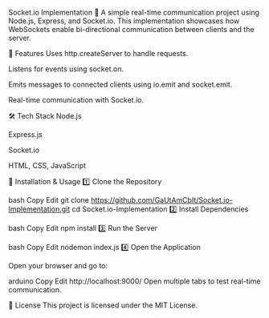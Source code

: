 Socket.io Implementation 🚀
A simple real-time communication project using Node.js, Express, and Socket.io. This implementation showcases how WebSockets enable bi-directional communication between clients and the server.

📌 Features
Uses http.createServer to handle requests.

Listens for events using socket.on.

Emits messages to connected clients using io.emit and socket.emit.

Real-time communication with Socket.io.

🛠️ Tech Stack
Node.js

Express.js

Socket.io

HTML, CSS, JavaScript

🚀 Installation & Usage
1️⃣ Clone the Repository

bash
Copy
Edit
git clone https://github.com/GaUtAmCbIt/Socket.io-Implementation.git
cd Socket.io-Implementation
2️⃣ Install Dependencies

bash
Copy
Edit
npm install
3️⃣ Run the Server

bash
Copy
Edit
nodemon index.js
4️⃣ Open the Application

Open your browser and go to:

arduino
Copy
Edit
http://localhost:9000/
Open multiple tabs to test real-time communication.

📜 License
This project is licensed under the MIT License.
